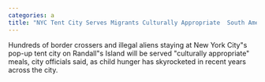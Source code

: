 ```yaml
---
categories: a
title: "NYC Tent City Serves Migrants Culturally Appropriate  South American Fare"
---
```

Hundreds of border crossers and illegal aliens staying at New York City"s pop-up tent city on Randall"s Island will be served "culturally appropriate" meals, city officials said, as child hunger has skyrocketed in recent years across the city. 